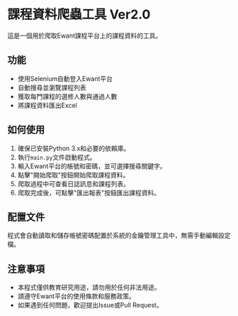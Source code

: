 # 課程資料爬蟲工具 Ver2.0

這是一個用於爬取Ewant課程平台上的課程資料的工具。

## 功能
- 使用Selenium自動登入Ewant平台
- 自動搜尋並瀏覽課程列表
- 獲取每門課程的選修人數與通過人數
- 將課程資料匯出Excel

## 如何使用
1. 確保已安裝Python 3.x和必要的依賴庫。
2. 執行`main.py`文件啟動程式。
3. 輸入Ewant平台的帳號和密碼，並可選擇搜尋關鍵字。
4. 點擊"開始爬取"按鈕開始爬取課程資料。
5. 爬取過程中可查看日誌訊息和課程列表。
6. 爬取完成後，可點擊"匯出報表"按鈕匯出課程資料。

## 配置文件
程式會自動讀取和儲存帳號密碼配置於系統的金鑰管理工具中，無需手動編輯設定檔。

## 注意事項
- 本程式僅供教育研究用途，請勿用於任何非法用途。
- 請遵守Ewant平台的使用條款和服務政策。
- 如果遇到任何問題，歡迎提出Issue或Pull Request。
